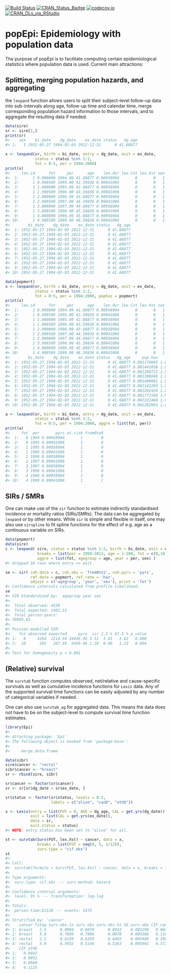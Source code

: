 [![Build Status](https://travis-ci.org/WetRobot/popEpi.png?branch=master)](https://travis-ci.org/WetRobot/popEpi) [![CRAN\_Status\_Badge](http://www.r-pkg.org/badges/version/popEpi)](http://cran.r-project.org/package=popEpi) [![codecov.io](http://codecov.io/github/WetRobot/popEpi/coverage.svg?branch=master)](http://codecov.io/github/WetRobot/popEpi?branch=master) [![CRAN\_DLs\_via\_RStudio](http://cranlogs.r-pkg.org/badges/popEpi)](http://cran.rstudio.com/web/packages/popEpi/index.html)

popEpi: Epidemiology with population data
=========================================

The purpose of popEpi is to facilitate computing certain epidemiological statistics where population data is used. Current main attractions:

Splitting, merging population hazards, and aggregating
------------------------------------------------------

the `lexpand` function allows users to split their subject-level follow-up data into sub-intervals along age, follow-up time and calendar time, merge corresponding population hazard information to those intervals, and to aggregate the resulting data if needed.

``` r
data(sire)
sr <- sire[1,]
print(sr)
#>    sex    bi_date    dg_date    ex_date status   dg_age
#> 1:   1 1952-05-27 1994-02-03 2012-12-31      0 41.68877
```

``` r
x <- lexpand(sr, birth = bi_date, entry = dg_date, exit = ex_date,
             status = status %in% 1:2, 
             fot = 0:5, per = 1994:2000)
print(x)
#>     lex.id      fot     per      age    lex.dur lex.Cst lex.Xst sex
#>  1:      1 0.000000 1994.09 41.68877 0.90958904       0       0   1
#>  2:      1 0.909589 1995.00 42.59836 0.09041096       0       0   1
#>  3:      1 1.000000 1995.09 42.68877 0.90958904       0       0   1
#>  4:      1 1.909589 1996.00 43.59836 0.09041096       0       0   1
#>  5:      1 2.000000 1996.09 43.68877 0.90958904       0       0   1
#>  6:      1 2.909589 1997.00 44.59836 0.09041096       0       0   1
#>  7:      1 3.000000 1997.09 44.68877 0.90958904       0       0   1
#>  8:      1 3.909589 1998.00 45.59836 0.09041096       0       0   1
#>  9:      1 4.000000 1998.09 45.68877 0.90958904       0       0   1
#> 10:      1 4.909589 1999.00 46.59836 0.09041096       0       0   1
#>        bi_date    dg_date    ex_date status   dg_age
#>  1: 1952-05-27 1994-02-03 2012-12-31      0 41.68877
#>  2: 1952-05-27 1994-02-03 2012-12-31      0 41.68877
#>  3: 1952-05-27 1994-02-03 2012-12-31      0 41.68877
#>  4: 1952-05-27 1994-02-03 2012-12-31      0 41.68877
#>  5: 1952-05-27 1994-02-03 2012-12-31      0 41.68877
#>  6: 1952-05-27 1994-02-03 2012-12-31      0 41.68877
#>  7: 1952-05-27 1994-02-03 2012-12-31      0 41.68877
#>  8: 1952-05-27 1994-02-03 2012-12-31      0 41.68877
#>  9: 1952-05-27 1994-02-03 2012-12-31      0 41.68877
#> 10: 1952-05-27 1994-02-03 2012-12-31      0 41.68877
```

``` r
data(popmort)
x <- lexpand(sr, birth = bi_date, entry = dg_date, exit = ex_date,
             status = status %in% 1:2, 
             fot = 0:5, per = 1994:2000, pophaz = popmort)
print(x)
#>     lex.id      fot     per      age    lex.dur lex.Cst lex.Xst sex
#>  1:      1 0.000000 1994.09 41.68877 0.90958904       0       0   1
#>  2:      1 0.909589 1995.00 42.59836 0.09041096       0       0   1
#>  3:      1 1.000000 1995.09 42.68877 0.90958904       0       0   1
#>  4:      1 1.909589 1996.00 43.59836 0.09041096       0       0   1
#>  5:      1 2.000000 1996.09 43.68877 0.90958904       0       0   1
#>  6:      1 2.909589 1997.00 44.59836 0.09041096       0       0   1
#>  7:      1 3.000000 1997.09 44.68877 0.90958904       0       0   1
#>  8:      1 3.909589 1998.00 45.59836 0.09041096       0       0   1
#>  9:      1 4.000000 1998.09 45.68877 0.90958904       0       0   1
#> 10:      1 4.909589 1999.00 46.59836 0.09041096       0       0   1
#>        bi_date    dg_date    ex_date status   dg_age     pop.haz       pp
#>  1: 1952-05-27 1994-02-03 2012-12-31      0 41.68877 0.001170685 1.000651
#>  2: 1952-05-27 1994-02-03 2012-12-31      0 41.68877 0.001441038 1.000651
#>  3: 1952-05-27 1994-02-03 2012-12-31      0 41.68877 0.001200721 1.001856
#>  4: 1952-05-27 1994-02-03 2012-12-31      0 41.68877 0.001300846 1.001856
#>  5: 1952-05-27 1994-02-03 2012-12-31      0 41.68877 0.001400981 1.003207
#>  6: 1952-05-27 1994-02-03 2012-12-31      0 41.68877 0.002142293 1.003207
#>  7: 1952-05-27 1994-02-03 2012-12-31      0 41.68877 0.002202424 1.005067
#>  8: 1952-05-27 1994-02-03 2012-12-31      0 41.68877 0.001771568 1.005067
#>  9: 1952-05-27 1994-02-03 2012-12-31      0 41.68877 0.002222468 1.007277
#> 10: 1952-05-27 1994-02-03 2012-12-31      0 41.68877 0.002282603 1.007277
```

``` r
a <- lexpand(sr, birth = bi_date, entry = dg_date, exit = ex_date,
             status = status %in% 1:2,
             fot = 0:5, per = 1994:2000, aggre = list(fot, per))
print(a)
#>     fot  per       pyrs at.risk from0to0
#>  1:   0 1994 0.90958904       1        0
#>  2:   0 1995 0.09041096       1        0
#>  3:   1 1995 0.90958904       1        0
#>  4:   1 1996 0.09041096       1        0
#>  5:   2 1996 0.90958904       1        0
#>  6:   2 1997 0.09041096       1        0
#>  7:   3 1997 0.90958904       1        0
#>  8:   3 1998 0.09041096       1        0
#>  9:   4 1998 0.90958904       1        0
#> 10:   4 1999 0.09041096       1        1
```

SIRs / SMRs
-----------

One can make use of the `sir` function to estimate indirectly standardised incidence or mortality ratios (SIRs/SMRs). The data can be aggregated by `lexpand` or by other means. While `sir` is simple and flexible in itself, one may also use `sirspline` to fit spline functions for the effect of e.g. age as a continuous variable on SIRs.

``` r
data(popmort)
data(sire)
c <- lexpand( sire, status = status %in% 1:2, birth = bi_date, exit = ex_date, entry = dg_date,
              breaks = list(per = 1950:2013, age = 1:100, fot = c(0,10,20,Inf)), 
              aggre = list(fot, agegroup = age, year = per, sex) )
#> dropped 16 rows where entry == exit

se <- sir( coh.data = c, coh.obs = 'from0to1', coh.pyrs = 'pyrs', 
           ref.data = popmort, ref.rate = 'haz', 
           adjust = c('agegroup', 'year', 'sex'), print = 'fot')
#> Confidence intervals calculated from profile-likelihood.
se
#> SIR Standardized by:  agegroup year sex
#> 
#>  Total observed: 4559 
#>  Total expected: 1482.13 
#>  Total person-years: 
#> 39905.92 
#> 
#> Poisson modelled SIR: 
#>    fot observed expected     pyrs  sir 2.5 % 97.5 % p_value
#> 1:   0     4264  1214.54 34445.96 3.51  3.41   3.62   0.000
#> 2:  10      295   267.59  5459.96 1.10  0.98   1.23   0.094
#> 
#> Test for homogeneity p < 0.001
```

(Relative) survival
-------------------

The `survtab` function computes observed, net/relative and cause-specific survivals as well as cumulative incidence functions for `Lexis` data. Any of the supported survival time functions can be easily adjusted by any number of categorical variables if needed.

One can also use `survtab_ag` for aggregated data. This means the data does not have to be on the subject-level to compute survival time function estimates.

``` r
library(Epi)
#> 
#> Attaching package: 'Epi'
#> The following object is masked from 'package:base':
#> 
#>     merge.data.frame

data(sibr)
sire$cancer <- "rectal"
sibr$cancer <- "breast"
sr <- rbind(sire, sibr)

sr$cancer <- factor(sr$cancer)
sr <- sr[sr$dg_date < sr$ex_date, ]

sr$status <- factor(sr$status, levels = 0:2, 
                    labels = c("alive", "canD", "othD"))

x <- Lexis(entry = list(FUT = 0, AGE = dg_age, CAL = get.yrs(dg_date)), 
           exit = list(CAL = get.yrs(ex_date)), 
           data = sr,
           exit.status = status)
#> NOTE: entry.status has been set to "alive" for all.

st <- survtab(Surv(FUT, lex.Xst) ~ cancer, data = x,
              breaks = list(FUT = seq(0, 5, 1/12)),
              surv.type = "cif.obs")
st
#> 
#> Call: 
#>  survtab(formula = Surv(FUT, lex.Xst) ~ cancer, data = x, breaks = list(FUT = seq(0, 5, 1/12)), surv.type = "cif.obs") 
#> 
#> Type arguments: 
#>  surv.type: cif.obs --- surv.method: hazard
#>  
#> Confidence interval arguments: 
#>  level: 95 % --- transformation: log-log
#>  
#> Totals:
#>  person-time:62120 --- events: 5375
#>  
#> Stratified by: 'cancer'
#>    cancer Tstop surv.obs.lo surv.obs surv.obs.hi SE.surv.obs CIF_canD
#> 1: breast   2.5      0.8804   0.8870      0.8933    0.003290   0.0687
#> 2: breast   5.0      0.7899   0.7986      0.8070    0.004368   0.1162
#> 3: rectal   2.5      0.6250   0.6359      0.6465    0.005480   0.2981
#> 4: rectal   5.0      0.5032   0.5148      0.5263    0.005901   0.3727
#>    CIF_othD
#> 1:   0.0442
#> 2:   0.0852
#> 3:   0.0660
#> 4:   0.1125
```
